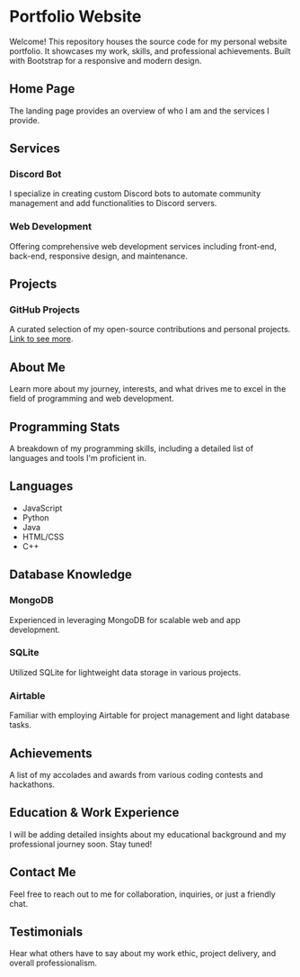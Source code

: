 # Portfolio Website 
Welcome! This repository houses the source code for my personal website portfolio. It showcases my work, skills, and professional achievements. Built with Bootstrap for a responsive and modern design.

## Home Page

The landing page provides an overview of who I am and the services I provide.

## Services

### Discord Bot

I specialize in creating custom Discord bots to automate community management and add functionalities to Discord servers.

### Web Development

Offering comprehensive web development services including front-end, back-end, responsive design, and maintenance.

## Projects

### GitHub Projects

A curated selection of my open-source contributions and personal projects. [Link to see more](https://github.com/Koala3353).

## About Me

Learn more about my journey, interests, and what drives me to excel in the field of programming and web development.

## Programming Stats

A breakdown of my programming skills, including a detailed list of languages and tools I'm proficient in.

## Languages

- JavaScript
- Python
- Java
- HTML/CSS
- C++

## Database Knowledge

### MongoDB

Experienced in leveraging MongoDB for scalable web and app development.

### SQLite

Utilized SQLite for lightweight data storage in various projects.

### Airtable

Familiar with employing Airtable for project management and light database tasks.

## Achievements

A list of my accolades and awards from various coding contests and hackathons.

## Education & Work Experience

I will be adding detailed insights about my educational background and my professional journey soon. Stay tuned!

## Contact Me

Feel free to reach out to me for collaboration, inquiries, or just a friendly chat.

## Testimonials

Hear what others have to say about my work ethic, project delivery, and overall professionalism.
